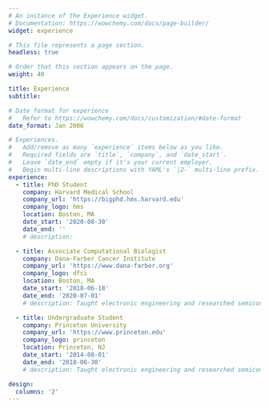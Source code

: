 ```yaml
---
# An instance of the Experience widget.
# Documentation: https://wowchemy.com/docs/page-builder/
widget: experience

# This file represents a page section.
headless: true

# Order that this section appears on the page.
weight: 40

title: Experience
subtitle:

# Date format for experience
#   Refer to https://wowchemy.com/docs/customization/#date-format
date_format: Jan 2006

# Experiences.
#   Add/remove as many `experience` items below as you like.
#   Required fields are `title`, `company`, and `date_start`.
#   Leave `date_end` empty if it's your current employer.
#   Begin multi-line descriptions with YAML's `|2-` multi-line prefix.
experience:
  - title: PhD Student
    company: Harvard Medical School
    company_url: 'https://bigphd.hms.harvard.edu'
    company_logo: hms
    location: Boston, MA
    date_start: '2020-08-30'
    date_end: ''
    # description: 

  - title: Associate Computational Biologist 
    company: Dana-Farber Cancer Institute
    company_url: 'https://www.dana-farber.org'
    company_logo: dfci
    location: Boston, MA
    date_start: '2018-06-18'
    date_end: '2020-07-01'
    # description: Taught electronic engineering and researched semiconductor physics.

  - title: Undergraduate Student 
    company: Princeton University
    company_url: 'https://www.princeton.edu'
    company_logo: princeton
    location: Princeton, NJ
    date_start: '2014-08-01'
    date_end: '2018-06-30'
    # description: Taught electronic engineering and researched semiconductor physics.

design:
  columns: '2'
---
```

